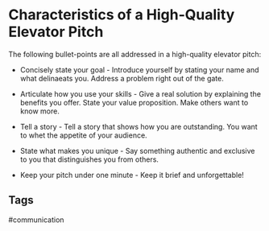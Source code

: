 # Characteristics of a High-Quality Elevator Pitch

The following bullet-points are all addressed in a high-quality elevator pitch: 

* Concisely state your goal - Introduce yourself by stating your name and what delinaeats you. Address a problem right out of the gate.

* Articulate how you use your skills - Give a real solution by explaining the benefits you offer. State your value proposition. Make others want to know more.

* Tell a story - Tell a story that shows how you are outstanding. You want to whet the appetite of your audience.

* State what makes you unique - Say something authentic and exclusive to you that distinguishes you from others.

* Keep your pitch under one minute - Keep it brief and unforgettable!

## Tags
#communication
